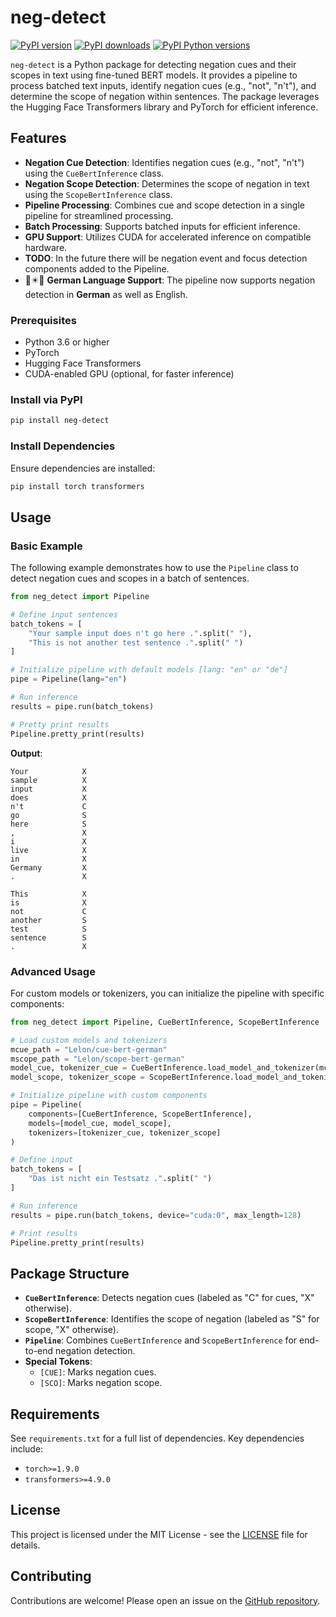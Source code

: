 # neg-detect

[![PyPI version](https://img.shields.io/pypi/v/neg-detect.svg)](https://pypi.org/project/neg-detect/)
[![PyPI downloads](https://img.shields.io/pypi/dm/neg-detect.svg)](https://pypi.org/project/neg-detect/)
[![PyPI Python versions](https://img.shields.io/pypi/pyversions/neg-detect.svg)](https://pypi.org/project/neg-detect/)

`neg-detect` is a Python package for detecting negation cues and their scopes in text using fine-tuned BERT models. It provides a pipeline to process batched text inputs, identify negation cues (e.g., "not", "n't"), and determine the scope of negation within sentences. The package leverages the Hugging Face Transformers library and PyTorch for efficient inference.

## Features
- **Negation Cue Detection**: Identifies negation cues (e.g., "not", "n't") using the `CueBertInference` class.
- **Negation Scope Detection**: Determines the scope of negation in text using the `ScopeBertInference` class.
- **Pipeline Processing**: Combines cue and scope detection in a single pipeline for streamlined processing.
- **Batch Processing**: Supports batched inputs for efficient inference.
- **GPU Support**: Utilizes CUDA for accelerated inference on compatible hardware.
- **TODO**: In the future there will be negation event and focus detection components added to the Pipeline.
- 🌟✴️🌟 **German Language Support**: The pipeline now supports negation detection in **German** as well as English.

### Prerequisites
- Python 3.6 or higher
- PyTorch
- Hugging Face Transformers
- CUDA-enabled GPU (optional, for faster inference)

### Install via PyPI
```bash
pip install neg-detect
```

### Install Dependencies
Ensure dependencies are installed:
```bash
pip install torch transformers
```

## Usage

### Basic Example
The following example demonstrates how to use the `Pipeline` class to detect negation cues and scopes in a batch of sentences.

```python
from neg_detect import Pipeline

# Define input sentences
batch_tokens = [
    "Your sample input does n't go here .".split(" "),
    "This is not another test sentence .".split(" ")
]

# Initialize pipeline with default models [lang: "en" or "de"]
pipe = Pipeline(lang="en")

# Run inference
results = pipe.run(batch_tokens)

# Pretty print results
Pipeline.pretty_print(results)
```

**Output**:
```
Your            X
sample          X
input           X
does            X
n't             C
go              S
here            S
,               X
i               X
live            X
in              X
Germany         X
.               X

This            X
is              X
not             C
another         S
test            S
sentence        S
.               X
```

### Advanced Usage
For custom models or tokenizers, you can initialize the pipeline with specific components:

```python
from neg_detect import Pipeline, CueBertInference, ScopeBertInference

# Load custom models and tokenizers
mcue_path = "Lelon/cue-bert-german"
mscope_path = "Lelon/scope-bert-german"
model_cue, tokenizer_cue = CueBertInference.load_model_and_tokenizer(mcue_path, mcue_path)
model_scope, tokenizer_scope = ScopeBertInference.load_model_and_tokenizer(mscope_path, mscope_path)

# Initialize pipeline with custom components
pipe = Pipeline(
    components=[CueBertInference, ScopeBertInference],
    models=[model_cue, model_scope],
    tokenizers=[tokenizer_cue, tokenizer_scope]
)

# Define input
batch_tokens = [
    "Das ist nicht ein Testsatz .".split(" ")
]

# Run inference
results = pipe.run(batch_tokens, device="cuda:0", max_length=128)

# Print results
Pipeline.pretty_print(results)
```

## Package Structure
- **`CueBertInference`**: Detects negation cues (labeled as "C" for cues, "X" otherwise).
- **`ScopeBertInference`**: Identifies the scope of negation (labeled as "S" for scope, "X" otherwise).
- **`Pipeline`**: Combines `CueBertInference` and `ScopeBertInference` for end-to-end negation detection.
- **Special Tokens**:
  - `[CUE]`: Marks negation cues.
  - `[SCO]`: Marks negation scope.

## Requirements
See `requirements.txt` for a full list of dependencies. Key dependencies include:
- `torch>=1.9.0`
- `transformers>=4.9.0`

## License
This project is licensed under the MIT License - see the [LICENSE](LICENSE) file for details.

## Contributing
Contributions are welcome! Please open an issue on the [GitHub repository](https://github.com/LeonHammerla/neg-detect).
